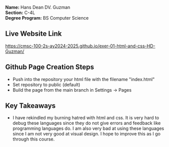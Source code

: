 **Name:** Hans Dean DV. Guzman <br/>
**Section:** C-4L <br/>
**Degree Program:** BS Computer Science <br/>

## Live Website Link
https://cmsc-100-2s-ay2024-2025.github.io/exer-01-html-and-css-HD-Guzman/

## Github Page Creation Steps
- Push into the repository your html file with the filename "index.html"
- Set repository to public (default)
- Build the page from the main branch in Settings -> Pages

## Key Takeaways
- I have rekindled my burning hatred with html and css. It is very hard to debug these languages since they do not give errors and feedback like programming languages do. I am also very bad at using these languages since I am not very good at visual design. I hope to improve this as I go through this course. 